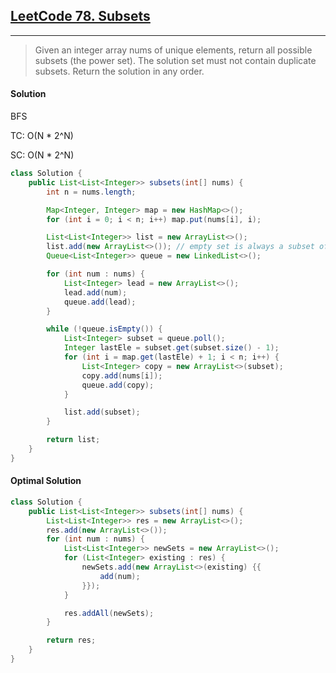 ## [LeetCode 78. Subsets](https://leetcode.com/problems/subsets/)

---

> Given an integer array nums of unique elements, return all possible subsets (the power set). 
> The solution set must not contain duplicate subsets. Return the solution in any order.

#### Solution

BFS

TC: O(N * 2^N)

SC: O(N * 2^N)

```java
class Solution {
    public List<List<Integer>> subsets(int[] nums) {
        int n = nums.length;

        Map<Integer, Integer> map = new HashMap<>();
        for (int i = 0; i < n; i++) map.put(nums[i], i);

        List<List<Integer>> list = new ArrayList<>();
        list.add(new ArrayList<>()); // empty set is always a subset of a set
        Queue<List<Integer>> queue = new LinkedList<>();

        for (int num : nums) {
            List<Integer> lead = new ArrayList<>();
            lead.add(num);
            queue.add(lead);
        }

        while (!queue.isEmpty()) {
            List<Integer> subset = queue.poll();
            Integer lastEle = subset.get(subset.size() - 1);
            for (int i = map.get(lastEle) + 1; i < n; i++) {
                List<Integer> copy = new ArrayList<>(subset);
                copy.add(nums[i]);
                queue.add(copy);
            }

            list.add(subset);
        }

        return list;
    }
}
```

#### Optimal Solution

```java
class Solution {
    public List<List<Integer>> subsets(int[] nums) {
        List<List<Integer>> res = new ArrayList<>();
        res.add(new ArrayList<>());
        for (int num : nums) {
            List<List<Integer>> newSets = new ArrayList<>();
            for (List<Integer> existing : res) {
                newSets.add(new ArrayList<>(existing) {{
                    add(num);
                }});
            }

            res.addAll(newSets);
        }

        return res;
    }
}
```